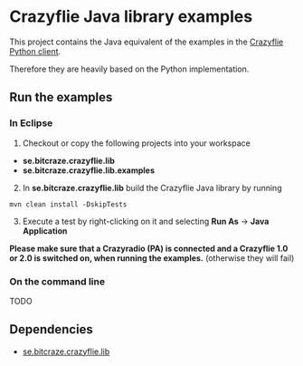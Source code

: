 # Crazyflie Java library examples

This project contains the Java equivalent of the examples in the [Crazyflie Python client](https://github.com/bitcraze/crazyflie-clients-python).
 
Therefore they are heavily based on the Python implementation.

## Run the examples


### In Eclipse

1. Checkout or copy the following projects into your workspace
  * **se.bitcraze.crazyflie.lib**
  * **se.bitcraze.crazyflie.lib.examples**

2. In **se.bitcraze.crazyflie.lib** build the Crazyflie Java library by running
```
mvn clean install -DskipTests
```

3. Execute a test by right-clicking on it and selecting **Run As** -> **Java Application**

**Please make sure that a Crazyradio (PA) is connected and a Crazyflie 1.0 or 2.0 is switched on, when running the examples.**
(otherwise they will fail)  

### On the command line

TODO


## Dependencies

* [se.bitcraze.crazyflie.lib](https://github.com/fredg02/se.bitcraze.crazyflie.lib)


